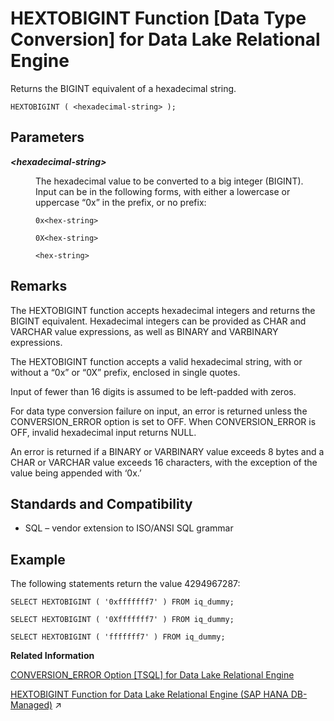 <!-- loioa55548d184f21015b2d58684e0bb094a -->

# HEXTOBIGINT Function \[Data Type Conversion\] for Data Lake Relational Engine

Returns the BIGINT equivalent of a hexadecimal string.



```
HEXTOBIGINT ( <hexadecimal-string> );
```



<a name="loioa55548d184f21015b2d58684e0bb094a__HEXTOBIGINT_parm1"/>

## Parameters


<dl>
<dt><b>

*<hexadecimal-string\>*

</b></dt>
<dd>

The hexadecimal value to be converted to a big integer \(BIGINT\). Input can be in the following forms, with either a lowercase or uppercase “0x” in the prefix, or no prefix:

```
0x<hex-string>
```

```
0X<hex-string>
```

```
<hex-string>
```



</dd>
</dl>



<a name="loioa55548d184f21015b2d58684e0bb094a__HEXTOBIGINT_remarks1"/>

## Remarks

The HEXTOBIGINT function accepts hexadecimal integers and returns the BIGINT equivalent. Hexadecimal integers can be provided as CHAR and VARCHAR value expressions, as well as BINARY and VARBINARY expressions.

The HEXTOBIGINT function accepts a valid hexadecimal string, with or without a “0x” or “0X” prefix, enclosed in single quotes.

Input of fewer than 16 digits is assumed to be left-padded with zeros.

For data type conversion failure on input, an error is returned unless the CONVERSION\_ERROR option is set to OFF. When CONVERSION\_ERROR is OFF, invalid hexadecimal input returns NULL.

An error is returned if a BINARY or VARBINARY value exceeds 8 bytes and a CHAR or VARCHAR value exceeds 16 characters, with the exception of the value being appended with ‘0x.’



<a name="loioa55548d184f21015b2d58684e0bb094a__HEXTOBIGINT_standards1"/>

## Standards and Compatibility

-   SQL – vendor extension to ISO/ANSI SQL grammar



<a name="loioa55548d184f21015b2d58684e0bb094a__HEXTOBIGINT_example1"/>

## Example

The following statements return the value 4294967287:

```
SELECT HEXTOBIGINT ( '0xfffffff7' ) FROM iq_dummy;
```

```
SELECT HEXTOBIGINT ( '0Xfffffff7' ) FROM iq_dummy;
```

```
SELECT HEXTOBIGINT ( 'fffffff7' ) FROM iq_dummy;
```

**Related Information**  


[CONVERSION\_ERROR Option \[TSQL\] for Data Lake Relational Engine](../090-database-options/conversion-error-option-tsql-for-data-lake-relational-engine-a63018a.md "Controls reporting of data type conversion failures on fetching information from the database.")

[HEXTOBIGINT Function for Data Lake Relational Engine (SAP HANA DB-Managed)](https://help.sap.com/viewer/a898e08b84f21015969fa437e89860c8/2024_1_QRC/en-US/afd4faa8d87d4e4c90a0159fb250d01d.html "Returns the BIGINT equivalent of a hexadecimal string.") :arrow_upper_right:

